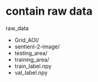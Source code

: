 # contain raw data

raw_data

- Grid_AOI/
- sentienl-2-image/
- testing_area/
- training_area/
- train_label.npy
- val_label.npy
